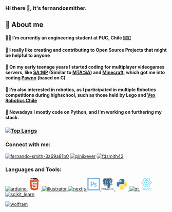 ### Hi there 👋, it's fernandosmither.

## 🚀 About me

#### 👨‍🎓 I'm currently an engineering student at PUC, Chile 🇨🇱 

#### 📖 I really like creating and contributing to Open Source Projects that might be helpful to anyone

#### 🧒 On my early teenage years I started coding for multiplayer videogames servers, like [SA:MP](https://www.sa-mp.com/) (Similar to [MTA:SA](https://en.wikipedia.org/wiki/Multi_Theft_Auto)) and [Minecraft](https://en.wikipedia.org/wiki/Minecraft), which got me into coding [Pawno](https://es.wikipedia.org/wiki/Pawn) (based on C)
#### 🤖 I'm also interested in robotics, as I participated in multiple Robotics competitions during highschool, such as those held by Lego and [Vex Robotics Chile](https://vexrobotics.cl/)
#### 🐍 Nowadays I mostly code on Python, and I'm working on furthering my stack.
### [![Top Langs](https://github-readme-stats.vercel.app/api/top-langs/?username=fernandosmither&layout=compact)](https://github.com/anuraghazra/github-readme-stats)

<h3 align="left">Connect with me:</h3>
<p align="left">
<a href="https://linkedin.com/in/fernando-smith-3a69a81b0" target="blank"><img align="center" src="https://raw.githubusercontent.com/rahuldkjain/github-profile-readme-generator/master/src/images/icons/Social/linked-in-alt.svg" alt="fernando-smith-3a69a81b0" height="30" width="40" /></a>
<a href="https://www.youtube.com/c/piniixever" target="blank"><img align="center" src="https://raw.githubusercontent.com/rahuldkjain/github-profile-readme-generator/master/src/images/icons/Social/youtube.svg" alt="piniixever" height="30" width="40" /></a>
<a href="https://instagram.com/fdsmith42" target="blank"><img align="center" src="https://raw.githubusercontent.com/rahuldkjain/github-profile-readme-generator/master/src/images/icons/Social/instagram.svg" alt="fdsmith42" height="30" width="40" /></a>
</p>

<h3 align="left">Languages and Tools:</h3>
<p align="left"> <a href="https://www.arduino.cc/" target="_blank"> <img src="https://cdn.worldvectorlogo.com/logos/arduino-1.svg" alt="arduino" width="40" height="40"/> </a> <a href="https://www.w3.org/html/" target="_blank"> <img src="https://raw.githubusercontent.com/devicons/devicon/master/icons/html5/html5-original-wordmark.svg" alt="html5" width="40" height="40"/> </a> <a href="https://www.adobe.com/in/products/illustrator.html" target="_blank"> <img src="https://www.vectorlogo.zone/logos/adobe_illustrator/adobe_illustrator-icon.svg" alt="illustrator" width="40" height="40"/> </a> <a href="https://nextjs.org/" target="_blank"> <img src="https://cdn.worldvectorlogo.com/logos/nextjs-3.svg" alt="nextjs" width="40" height="40"/> </a> <a href="https://www.photoshop.com/en" target="_blank"> <img src="https://raw.githubusercontent.com/devicons/devicon/master/icons/photoshop/photoshop-line.svg" alt="photoshop" width="40" height="40"/> </a> <a href="https://www.postgresql.org" target="_blank"> <img src="https://raw.githubusercontent.com/devicons/devicon/master/icons/postgresql/postgresql-original-wordmark.svg" alt="postgresql" width="40" height="40"/> </a> <a href="https://www.python.org" target="_blank"> <img src="https://raw.githubusercontent.com/devicons/devicon/master/icons/python/python-original.svg" alt="python" width="40" height="40"/> </a> <a href="https://www.qt.io/" target="_blank"> <img src="https://upload.wikimedia.org/wikipedia/commons/0/0b/Qt_logo_2016.svg" alt="qt" width="40" height="40"/> </a> <a href="https://reactjs.org/" target="_blank"> <img src="https://raw.githubusercontent.com/devicons/devicon/master/icons/react/react-original-wordmark.svg" alt="react" width="40" height="40"/> </a> <a href="https://scikit-learn.org/" target="_blank"> <img src="https://upload.wikimedia.org/wikipedia/commons/0/05/Scikit_learn_logo_small.svg" alt="scikit_learn" width="40" height="40"/> </a> </p> <a href="https://www.wolframalpha.com/" target="_blank"> <img src="https://upload.wikimedia.org/wikipedia/commons/thumb/e/eb/WolframCorporateLogo.svg/1200px-WolframCorporateLogo.svg.png" alt="wolfram" width="50" height="40"/> </a>

